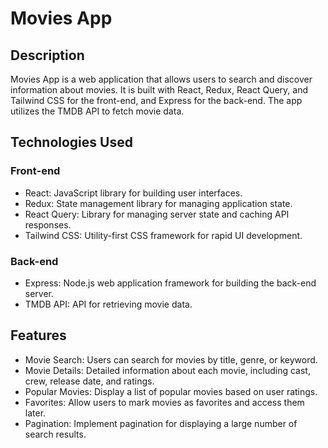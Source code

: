 # Movies App

## Description
Movies App is a web application that allows users to search and discover information about movies. It is built with React, Redux, React Query, and Tailwind CSS for the front-end, and Express for the back-end. The app utilizes the TMDB API to fetch movie data.

## Technologies Used
### Front-end
- React: JavaScript library for building user interfaces.
- Redux: State management library for managing application state.
- React Query: Library for managing server state and caching API responses.
- Tailwind CSS: Utility-first CSS framework for rapid UI development.

### Back-end
- Express: Node.js web application framework for building the back-end server.
- TMDB API: API for retrieving movie data.

## Features
- Movie Search: Users can search for movies by title, genre, or keyword.
- Movie Details: Detailed information about each movie, including cast, crew, release date, and ratings.
- Popular Movies: Display a list of popular movies based on user ratings.
- Favorites: Allow users to mark movies as favorites and access them later.
- Pagination: Implement pagination for displaying a large number of search results.

